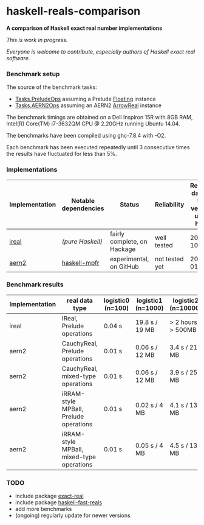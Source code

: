 # haskell-reals-comparison

__A comparison of Haskell exact real number implementations__

_This is work in progress._

_Everyone is welcome to contribute, especially authors of Haskell exact real software._

### Benchmark setup

The source of the benchmark tasks:  
* [Tasks.PreludeOps](https://github.com/michalkonecny/haskell-reals-comparison/blob/master/src/Tasks/PreludeOps.hs) assuming a Prelude [Floating](https://hackage.haskell.org/package/base-4.8.1.0/docs/Prelude.html#t:Floating) instance
* [Tasks.AERN2Ops](https://github.com/michalkonecny/haskell-reals-comparison/blob/master/src/Tasks/AERN2Ops.hs) assuming an AERN2 [ArrowReal](https://github.com/michalkonecny/aern2/blob/master/aern2-num/src/AERN2/Num/Operations.hs) instance

The benchmark timings are obtained on a Dell Inspiron 15R with 8GB RAM,
Intel(R) Core(TM) i7-3632QM CPU @ 2.20GHz running Ubuntu 14.04.

The benchmarks have been compiled using ghc-7.8.4 with -O2.

Each benchmark has been executed repeatedly until 3 consecutive times the results have fluctuated for less than 5%.

### Implementations

| Implementation | Notable dependencies | Status | Reliability | Release date of the version used here |
| ----- | ----- | ----- | ----- | ----- |
| [ireal](https://hackage.haskell.org/package/ireal) | _(pure Haskell)_ | fairly complete, on Hackage | well tested | 2015-10-31 |
| [aern2](https://github.com/michalkonecny/aern2) | [haskell-mpfr](https://github.com/comius/haskell-mpfr) | experimental, on GitHub | not tested yet | 2016-01-21 |


### Benchmark results

| Implementation | real data type | logistic0 (n=100) | logistic1 (n=1000)  | logistic2 (n=10000)  | logistic3 (n=100000) |
| -------- | ------ | ---- | ---- | ---- | ---- |
| ireal | IReal, Prelude operations | 0.04 s | 19.8 s / 19 MB | > 2 hours, > 500MB |  |
| aern2 | CauchyReal, Prelude operations | 0.01 s | 0.06 s / 12 MB | 3.4 s / 211 MB | > 2GB |
| aern2 | CauchyReal, mixed-type operations | 0.01 s | 0.06 s / 12 MB | 3.9 s / 253 MB | > 2GB |
| aern2 | iRRAM-style MPBall, Prelude operations | 0.01 s | 0.02 s / 4 MB | 4.1 s / 13 MB | 506 s / 49 MB|
| aern2 | iRRAM-style MPBall, mixed-type operations | 0.01 s | 0.05 s / 4 MB | 4.5 s / 13 MB | 528 s / 45 MB |

### TODO
* include package [exact-real](https://hackage.haskell.org/package/exact-real)
* include package [haskell-fast-reals](https://github.com/comius/haskell-fast-reals)
* add more benchmarks
* (ongoing) regularly update for newer versions
